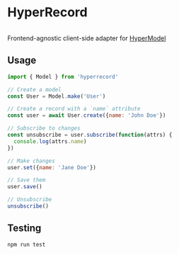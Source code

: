 # HyperRecord

[![<HyperRecord>](https://circleci.com/gh/buhrmi/hyperrecord.svg?style=shield)](https://app.circleci.com/pipelines/github/buhrmi/hyperrecord)

Frontend-agnostic client-side adapter for [HyperModel](https://docs.hyperstack.org/hyper-model)

## Usage

```js
import { Model } from 'hyperrecord'

// Create a model
const User = Model.make('User')

// Create a record with a `name` attribute
const user = await User.create({name: 'John Doe'})

// Subscribe to changes
const unsubscribe = user.subscribe(function(attrs) {
  console.log(attrs.name)
})

// Make changes
user.set({name: 'Jane Doe'})

// Save them
user.save()

// Unsubscribe
unsubscribe()
```

## Testing

    npm run test
